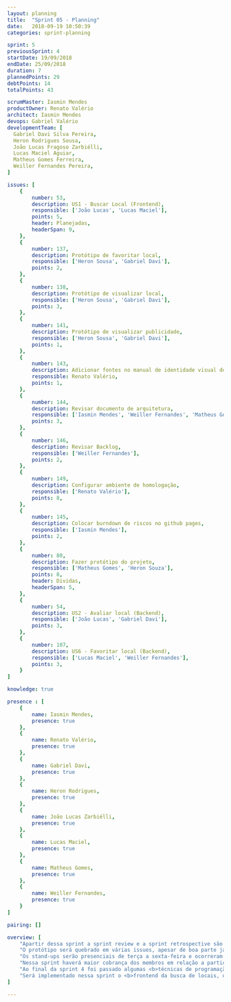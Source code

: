 ```yaml
---
layout: planning
title:  "Sprint 05 - Planning"
date:   2018-09-19 10:50:39
categories: sprint-planning

sprint: 5
previousSprint: 4
startDate: 19/09/2018
endDate: 25/09/2018
duration: 7
plannedPoints: 29
debtPoints: 14
totalPoints: 43

scrumMaster: Iasmin Mendes
productOwner: Renato Valério
architect: Iasmin Mendes
devops: Gabriel Valério
developmentTeam: [
  Gabriel Davi Silva Pereira,
  Heron Rodrigues Sousa,
  João Lucas Fragoso Zarbiélli,
  Lucas Maciel Aguiar,
  Matheus Gomes Ferreira,
  Weiller Fernandes Pereira,
]

issues: [
    {
        number: 53,
        description: US1 - Buscar Local (Frontend),
        responsible: ['João Lucas', 'Lucas Maciel'],
        points: 5,
        header: Planejadas,
        headerSpan: 9,
    },
    {
        number: 137,
        description: Protótipo de favoritar local,
        responsible: ['Heron Sousa', 'Gabriel Davi'],
        points: 2,
    },
    {
        number: 138,
        description: Protótipo de visualizar local,
        responsible: ['Heron Sousa', 'Gabriel Davi'],
        points: 3,
    },
    {
        number: 141,
        description: Protótipo de visualizar publicidade,
        responsible: ['Heron Sousa', 'Gabriel Davi'],
        points: 1,
    },
    {
        number: 143,
        description: Adicionar fontes no manual de identidade visual do App,
        responsible: Renato Valério,
        points: 1,
    },
    {
        number: 144,
        description: Revisar documento de arquitetura,
        responsible: ['Iasmin Mendes', 'Weiller Fernandes', 'Matheus Gomes'],
        points: 3,
    },
    {
        number: 146,
        description: Revisar Backlog,
        responsible: ['Weiller Fernandes'],
        points: 2,
    },
    {
        number: 149,
        description: Configurar ambiente de homologação,
        responsible: ['Renato Valério'],
        points: 8,
    },
    {
        number: 145,
        description: Colocar burndown de riscos no github pages,
        responsible: ['Iasmin Mendes'],
        points: 2,
    },
    {
        number: 80,
        description: Fazer protótipo do projeto,
        responsible: ['Matheus Gomes', 'Heron Souza'],
        points: 8,
        header: Dividas,
        headerSpan: 5,
    },
    {
        number: 54,
        description: US2 - Avaliar local (Backend),
        responsible: ['João Lucas', 'Gabriel Davi'],
        points: 3,
    },
    {
        number: 107,
        description: US6 - Favoritar local (Backend),
        responsible: ['Lucas Maciel', 'Weiller Fernandes'],
        points: 3,
    }
]

knowledge: true

presence : [
    {
        name: Iasmin Mendes,
        presence: true
    },
    {
        name: Renato Valério,
        presence: true
    },
    {
        name: Gabriel Davi,
        presence: true
    },
    {
        name: Heron Rodrigues,
        presence: true
    },
    {
        name: João Lucas Zarbiélli,
        presence: true
    },
    {
        name: Lucas Maciel,
        presence: true
    },
    {
        name: Matheus Gomes,
        presence: true
    },
    {
        name: Weiller Fernandes,
        presence: true
    }
]

pairing: []

overview: [
    "Apartir dessa sprint a sprint review e a sprint retrospective são realizados na terça-feira e o sprint planning na quarta-feira.",
    "O protótipo será quebrado em várias issues, apesar de boa parte já ter sido implementado.",
    "Os stand-ups serão presenciais de terça a sexta-feira e ocorreram via telegram de sábado a segunda-feira.",
    "Nessa sprint haverá maior cobrança dos membros em relação a participação dos stand-ups",
    "Ao final da sprint 4 foi passado algumas <b>técnicas de programação</b> para o time de desenvolvimento, e a partir dessa sprint será monitorado o quão avontade o time se sente utilizando cada técnica. Essa medida foi tomada visando incentivar o time a se preocupar com a qualidade do código que está sendo gerado.",
    "Será implementado nessa sprint o <b>frontend da busca de locais, o qual será utilizado como entrega da primeira release</b>. A princípio, tinha se cogitado entregar a visualização do local, contudo durante o planning a equipe percebeu que este seria um caso mais complicado mediante as dificuldade técnica do time em relação a API do Google."
]

---
```

